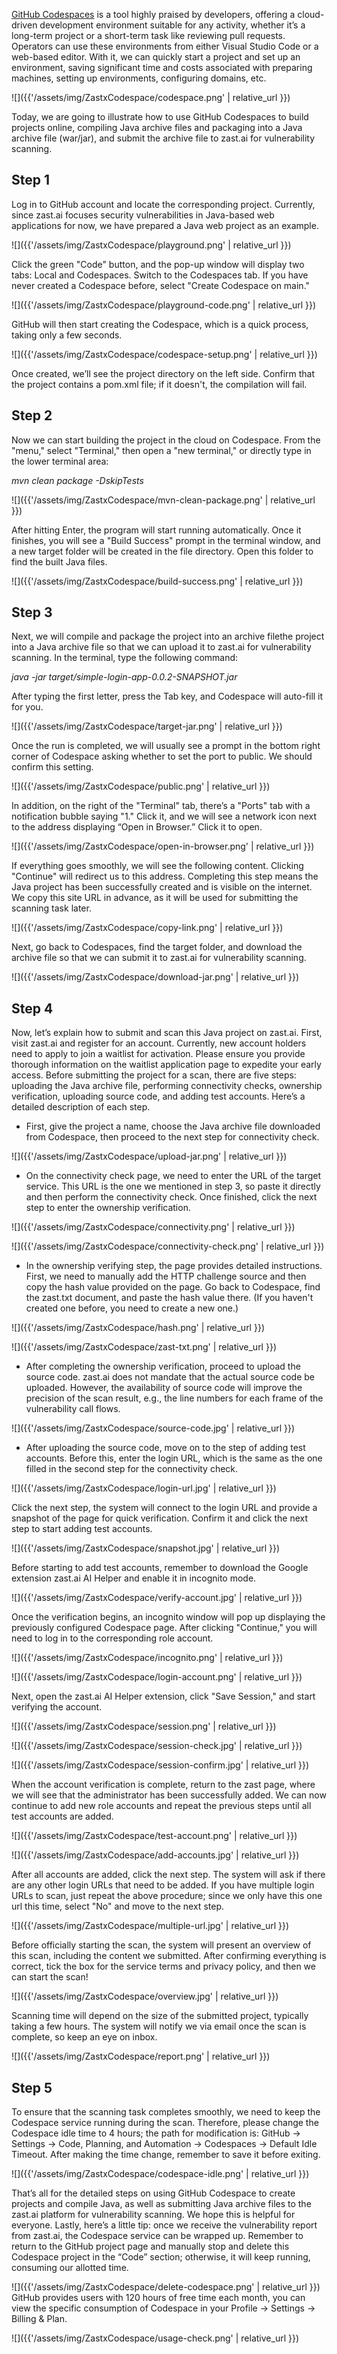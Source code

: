 <a href="https://github.com/features/codespaces" target="_blank">GitHub Codespaces</a> is a tool highly praised by developers, offering a cloud-driven development environment suitable for any activity, whether it’s a long-term project or a short-term task like reviewing pull requests. Operators can use these environments from either Visual Studio Code or a web-based editor. With it, we can quickly start a project and set up an environment, saving significant time and costs associated with preparing machines, setting up environments, configuring domains, etc.

![]({{'/assets/img/ZastxCodespace/codespace.png' | relative_url }})

Today, we are going to illustrate how to use GitHub Codespaces to build projects online, compiling Java archive files and packaging into a Java archive file (war/jar), and submit the archive file to zast.ai for vulnerability scanning.

## Step 1 
Log in to GitHub account and locate the corresponding project. Currently, since zast.ai focuses security vulnerabilities in Java-based web applications for now, we have prepared a Java web project as an example.

![]({{'/assets/img/ZastxCodespace/playground.png' | relative_url }})

Click the green "Code" button, and the pop-up window will display two tabs: Local and Codespaces. Switch to the Codespaces tab. If you have never created a Codespace before, select "Create Codespace on main."

![]({{'/assets/img/ZastxCodespace/playground-code.png' | relative_url }})


GitHub will then start creating the Codespace, which is a quick process, taking only a few seconds.

![]({{'/assets/img/ZastxCodespace/codespace-setup.png' | relative_url }})

Once created, we’ll see the project directory on the left side. Confirm that the project contains a pom.xml file; if it doesn't, the compilation will fail.

## Step 2
Now we can start building the project in the cloud on Codespace. From the "menu," select "Terminal," then open a "new terminal," or directly type in the lower terminal area:

*mvn clean package -DskipTests*

![]({{'/assets/img/ZastxCodespace/mvn-clean-package.png' | relative_url }})

After hitting Enter, the program will start running automatically. Once it finishes, you will see a "Build Success" prompt in the terminal window, and a new target folder will be created in the file directory. Open this folder to find the built Java files.

![]({{'/assets/img/ZastxCodespace/build-success.png' | relative_url }})

## Step 3 
Next, we will compile and package the project into an archive filethe project into a Java archive file so that we can upload it to zast.ai for vulnerability scanning. In the terminal, type the following command:

*java -jar target/simple-login-app-0.0.2-SNAPSHOT.jar*

After typing the first letter, press the Tab key, and Codespace will auto-fill it for you.

![]({{'/assets/img/ZastxCodespace/target-jar.png' | relative_url }})

Once the run is completed, we will usually see a prompt in the bottom right corner of Codespace asking whether to set the port to public. We should confirm this setting.

![]({{'/assets/img/ZastxCodespace/public.png' | relative_url }})

In addition, on the right of the "Terminal" tab, there’s a "Ports" tab with a notification bubble saying "1." Click it, and we will see a network icon next to the address displaying “Open in Browser.” Click it to open.

![]({{'/assets/img/ZastxCodespace/open-in-browser.png' | relative_url }})

If everything goes smoothly, we will see the following content. Clicking "Continue" will redirect us to this address. Completing this step means the Java project has been successfully created and is visible on the internet. We copy this site URL in advance, as it will be used for submitting the scanning task later.

![]({{'/assets/img/ZastxCodespace/copy-link.png' | relative_url }})

Next, go back to Codespaces, find the target folder, and download the archive file so that we can submit it to zast.ai for vulnerability scanning.

![]({{'/assets/img/ZastxCodespace/download-jar.png' | relative_url }})

## Step 4
Now, let’s explain how to submit and scan this Java project on zast.ai. First, visit zast.ai and register for an account. Currently, new account holders need to apply to join a waitlist for activation. Please ensure you provide thorough information on the waitlist application page to expedite your early access.
Before submitting the project for a scan, there are five steps: uploading the Java archive file, performing connectivity checks, ownership verification, uploading source code, and adding test accounts. Here’s a detailed description of each step.
* First, give the project a name, choose the Java archive file downloaded from Codespace, then proceed to the next step for connectivity check.

![]({{'/assets/img/ZastxCodespace/upload-jar.png' | relative_url }})

* On the connectivity check page, we need to enter the URL of the target service. This URL is the one we mentioned in step 3, so paste it directly and then perform the connectivity check. Once finished, click the next step to enter the ownership verification. 

![]({{'/assets/img/ZastxCodespace/connectivity.png' | relative_url }})

![]({{'/assets/img/ZastxCodespace/connectivity-check.png' | relative_url }})

* In the ownership verifying step, the page provides detailed instructions. First, we need to manually add the HTTP challenge source and then copy the hash value provided on the page. Go back to Codespace, find the zast.txt document, and paste the hash value there. (If you haven't created one before, you need to create a new one.) 

![]({{'/assets/img/ZastxCodespace/hash.png' | relative_url }})

![]({{'/assets/img/ZastxCodespace/zast-txt.png' | relative_url }})

* After completing the ownership verification, proceed to upload the source code.  zast.ai does not mandate that the actual source code be uploaded. However, the availability of source code will improve the precision of the scan result, e.g., the line numbers for each frame of the vulnerability call flows.

![]({{'/assets/img/ZastxCodespace/source-code.jpg' | relative_url }})

* After uploading the source code, move on to the step of adding test accounts. Before this, enter the login URL, which is the same as the one filled in the second step for the connectivity check.

![]({{'/assets/img/ZastxCodespace/login-url.jpg' | relative_url }})

Click the next step, the system will connect to the login URL and provide a snapshot of the page for quick verification. Confirm it and click the next step to start adding test accounts.

![]({{'/assets/img/ZastxCodespace/snapshot.jpg' | relative_url }})

Before starting to add test accounts, remember to download the Google extension zast.ai AI Helper and enable it in incognito mode.

![]({{'/assets/img/ZastxCodespace/verify-account.jpg' | relative_url }})

Once the verification begins, an incognito window will pop up displaying the previously configured Codespace page. After clicking "Continue," you will need to log in to the corresponding role account.

![]({{'/assets/img/ZastxCodespace/incognito.png' | relative_url }})

![]({{'/assets/img/ZastxCodespace/login-account.png' | relative_url }})

Next, open the zast.ai AI Helper extension, click "Save Session," and start verifying the account.

![]({{'/assets/img/ZastxCodespace/session.png' | relative_url }})

![]({{'/assets/img/ZastxCodespace/session-check.jpg' | relative_url }})

![]({{'/assets/img/ZastxCodespace/session-confirm.jpg' | relative_url }})

When the account verification is complete, return to the zast page, where we will see that the administrator has been successfully added. We can now continue to add new role accounts and repeat the previous steps until all test accounts are added.

![]({{'/assets/img/ZastxCodespace/test-account.png' | relative_url }})

![]({{'/assets/img/ZastxCodespace/add-accounts.jpg' | relative_url }})

After all accounts are added, click the next step. The system will ask if there are any other login URLs that need to be added. If you have multiple login URLs to scan, just repeat the above procedure; since we only have this one url this time, select "No" and move to the next step.

![]({{'/assets/img/ZastxCodespace/multiple-url.jpg' | relative_url }})

Before officially starting the scan, the system will present an overview of this scan, including the content we submitted. After confirming everything is correct, tick the box for the service terms and privacy policy, and then we can start the scan!

![]({{'/assets/img/ZastxCodespace/overview.jpg' | relative_url }})

Scanning time will depend on the size of the submitted project, typically taking a few hours. The system will notify we via email once the scan is complete, so keep an eye on inbox.

![]({{'/assets/img/ZastxCodespace/report.png' | relative_url }})

## Step 5
To ensure that the scanning task completes smoothly, we need to keep the Codespace service running during the scan. Therefore, please change the Codespace idle time to 4 hours; the path for modification is: GitHub -> Settings -> Code, Planning, and Automation -> Codespaces -> Default Idle Timeout. After making the time change, remember to save it before exiting.

![]({{'/assets/img/ZastxCodespace/codespace-idle.png' | relative_url }})

That’s all for the detailed steps on using GitHub Codespace to create projects and compile Java, as well as submitting Java archive files to the zast.ai platform for vulnerability scanning. We hope this is helpful for everyone.
Lastly, here’s a little tip: once we receive the vulnerability report from zast.ai, the Codespace service can be wrapped up. Remember to return to the GitHub project page and manually stop and delete this Codespace project in the “Code” section; otherwise, it will keep running, consuming our allotted time.

![]({{'/assets/img/ZastxCodespace/delete-codespace.png' | relative_url }})
GitHub provides users with 120 hours of free time each month, you can view the specific consumption of Codespace in your Profile -> Settings -> Billing & Plan.

![]({{'/assets/img/ZastxCodespace/usage-check.png' | relative_url }})
